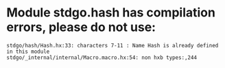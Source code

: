 # Module stdgo.hash has compilation errors, please do not use:
```
stdgo/hash/Hash.hx:33: characters 7-11 : Name Hash is already defined in this module
stdgo/_internal/internal/Macro.macro.hx:54: non hxb types:,244

```

